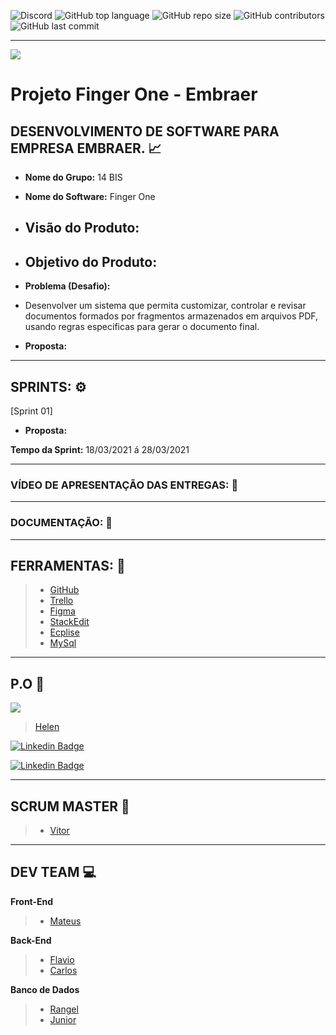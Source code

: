 ![Discord](https://img.shields.io/discord/816848656749297674?style=for-the-badge) ![GitHub top language](https://img.shields.io/github/languages/top/mateuscamargo/14bis?style=for-the-badge)   ![GitHub repo size](https://img.shields.io/github/repo-size/mateuscamargo/14bis?style=for-the-badge)  ![GitHub contributors](https://img.shields.io/github/contributors/mateuscamargo/14bis?style=for-the-badge) ![GitHub last commit](https://img.shields.io/github/last-commit/mateuscamargo/14bis?style=for-the-badge)  
 
 


---

![](https://drive.google.com/file/d/1PVoEqolvYQ2etWT8VPmGx7RBifngu_Za/view?usp=sharing)

# Projeto Finger One - Embraer 

## DESENVOLVIMENTO DE SOFTWARE PARA EMPRESA EMBRAER. :chart_with_upwards_trend:

- **Nome do Grupo:** 14 BIS
- **Nome do Software:**  Finger One
- **Visão do Produto:** 
   -   
  
 - **Objetivo do Produto:** 
   -
  
- **Problema (Desafio):** 

- Desenvolver um sistema que permita customizar, controlar e revisar documentos formados por fragmentos armazenados em arquivos PDF, usando regras especificas para gerar o documento final.

- **Proposta:**


---

## SPRINTS: :gear:

[Sprint 01]


- **Proposta:**


**Tempo da Sprint:** 18/03/2021 á 28/03/2021

---

### VÍDEO DE APRESENTAÇÃO DAS ENTREGAS: :movie_camera:



---
### DOCUMENTAÇÃO: :book: 

---
## FERRAMENTAS: :wrench:
> - [GitHub](https://github.com/assenvitor/ProjetoTecSUS)
> - [Trello](https://trello.com)
> - [Figma](https://www.figma.com/)
> - [StackEdit]( https://stackedit.io/)
> - [Ecplise](https://www.eclipse.org/downloads/)
> - [MySql](https://www.mysql.com/)

---
## P.O :dart:

![](http://img.shields.io/badge/GitHub-100000?style=for-the-badge&logo=github&logoColor=white&link=https://github.com/HelenAlevato)

> [Helen](https://github.com/HelenAlevato)


[![Linkedin Badge](https://img.shields.io/badge/-LinkedIn-blue?style=flat-square&logo=Linkedin&logoColor=white&link=https://www.linkedin.com/in/mateuscamargolima/)](https://www.linkedin.com/in/mateuscamargolima/)


[![Linkedin Badge](https://img.shields.io/badge/-LinkedIn-blue?style=flat-square&logo=Linkedin&logoColor=white&link=link_do_seu_perfil_no_linkedin)](link_do_seu_perfil_no_linkedin)

 ---
## SCRUM MASTER :robot:

> - [Vitor](https://github.com/assenvitor)

---
## DEV TEAM :computer: 
**Front-End**
> - [Mateus](https://github.com/mateuscamargo)

**Back-End**
> - [Flavio](https://github.com/flavioalepereira)
> - [Carlos](https://github.com/chdsLopes)

**Banco de Dados**
> - [Rangel](https://github.com/rangelandrade)
> - [Junior](https://github.com/joseforneiro)









<!--stackedit_data:
eyJoaXN0b3J5IjpbMTA0MzY2NTQzNiwtMTAzNjEzNzA0MywtMT
A1MDkwMzQzMiwxOTI4NjI1MTMxLDE0MjcyMzE0MzUsMTE3MTI3
ODQ0OCw1ODE0MTEwMTcsLTEyMDMwMTUxMjksLTE0OTU3OTU2Nj
UsMzE3MzMwODI4LDEzNzExNzc0NTIsOTk2ODk1MzM0LDk5Njg5
NTMzNCwtNzYxMzYxNDQxLC0xNjgxOTE2NzE1LDQ2MjcxNDcyMi
w1NzYyNzAzNTUsMTEwNDQwNzY2MiwxNjUyNjA5MTYyLDk5MjU0
MDgzMF19
-->